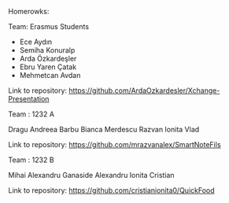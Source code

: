 Homerowks:

 Team: Erasmus Students
 
* Ece Aydın
* Semiha Konuralp
* Arda Özkardeşler
* Ebru Yaren Çatak
* Mehmetcan Avdan

Link to repository: 
https://github.com/ArdaOzkardesler/Xchange-Presentation

Team : 1232 A

Dragu Andreea 
Barbu Bianca
Merdescu Razvan
Ionita Vlad

Link to repository: https://github.com/mrazvanalex/SmartNoteFils

Team : 1232 B

Mihai Alexandru
Ganaside Alexandru
Ionita Cristian

Link to repository: https://github.com/cristianionita0/QuickFood
